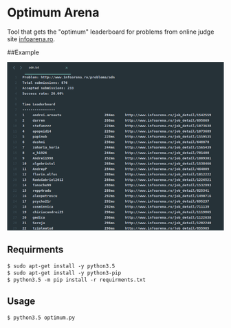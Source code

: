 # Optimum Arena
Tool that gets the "optimum" leaderboard for problems from online judge site [infoarena.ro](http://www.infoarena.ro).

##Example

![alt text](screen.png?raw=true)

## Requirments

```
$ sudo apt-get install -y python3.5
$ sudo apt-get install -y python3-pip
$ python3.5 -m pip install -r requirments.txt
```

## Usage

```
$ python3.5 optimum.py
```
